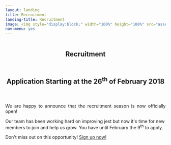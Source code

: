 ```yaml
---
layout: landing
title: Recruitment
landing-title: Recruitment
image: <img style="display:block;" width="100%" height="100%" src="assets/images/poster.png" alt="" data-position="center" />
nav-menu: yes
---
```

<meta http-equiv="X-FRAME-OPTIONS" content="ALLOW">
<!-- Banner -->
<!-- Note: The "styleN" class below should match that of the header element. -->
<section id="banner" class="style2">
	<div class="inner">
		<span class="image">
			<img src="{{ site.baseurl }}/{{ page.image }}" alt="" />
		</span>
		<header class="major">
			<h1>Recruitment</h1>
		</header>
	</div>
</section>
<!-- Main -->
<div id="main">

<!-- One -->
<section id="one">
	<div class="inner">
		<header class="major">
			<h2>Application Starting at the 26<sup>th</sup> of February 2018</h2>
		</header>
		<p align='justify'>
			We are happy to announce that the recruitment season is now officially open!<p>Our team has been working hard on improving jest but now it's time for new members to join and help us grow. You have until February the 9<sup>th</sup> to apply.</p>
		</p>
		<p align='justify'>
			Don't miss out on this opportunity!
			<a target="_blank" href="https://jestrecrutamento.typeform.com/to/o7sMmA">Sign up now!</a>
		</p>	
	</div>
</section>